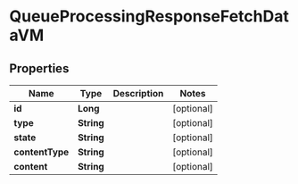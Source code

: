 
# QueueProcessingResponseFetchDataVM

## Properties
Name | Type | Description | Notes
------------ | ------------- | ------------- | -------------
**id** | **Long** |  |  [optional]
**type** | **String** |  |  [optional]
**state** | **String** |  |  [optional]
**contentType** | **String** |  |  [optional]
**content** | **String** |  |  [optional]



